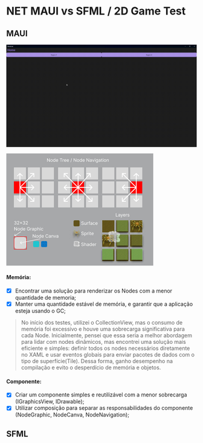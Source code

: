 # NET MAUI vs  SFML / 2D Game Test

## MAUI

![nodes](.github/version-02.gif)

![nodes](.github/nodes.jpg)

#### Memória:
- [x] Encontrar uma solução para renderizar os Nodes com a menor quantidade de memoria;
- [x] Manter uma quantidade estável de memória, e garantir que a aplicação esteja usando o GC;

> No início dos testes, utilizei o CollectionView, mas o consumo de memória foi excessivo e houve uma sobrecarga significativa para cada Node. Inicialmente, pensei que essa seria a melhor abordagem para lidar com nodes dinâmicos, mas encontrei uma solução mais eficiente e simples: definir todos os nodes necessários diretamente no XAML e usar eventos globais para enviar pacotes de dados com o tipo de superfície(Tile). Dessa forma, ganho desempenho na compilação e evito o desperdício de memória e objetos.

#### Componente:
- [x] Criar um componente simples e reutilizável com a menor sobrecarga (IGraphicsView, IDrawable);
- [x] Utilizar composição para separar as responsabilidades do componente (NodeGraphic, NodeCanva, NodeNavigation);

## SFML
